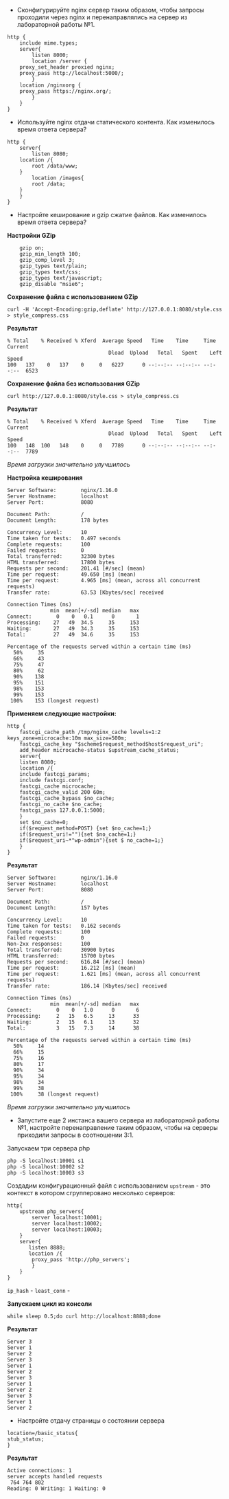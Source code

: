 - Сконфигурируйте nginx сервер таким образом, чтобы запросы проходили через
nginx и перенаправлялись на сервер из лабораторной работы №1.
```
http {
    include mime.types;
    server{
    	listen 8000; 
    	location /server {
	proxy_set_header proxied nginx;
	proxy_pass http://localhost:5000/;
     	}    
   	location /nginxorg {
	proxy_pass https://nginx.org/;
     	}
    }
}
```

- Используйте nginx отдачи статического контента. Как изменилось время ответа
сервера?
```
http {
    server{
    	listen 8080;
   	location /{
    	root /data/www;
	}
    	location /images{
    	root /data;
	}
    }
}
```

- Настройте кеширование и gzip сжатие файлов. Как изменилось время ответа
сервера?

**Настройки GZip**
```    
    gzip on;
    gzip_min_length 100;
    gzip_comp_level 3;
    gzip_types text/plain;
    gzip_types text/css;
    gzip_types text/javascript;
    gzip_disable "msie6";
```

**Сохранение файла с использованием GZip**
```
curl -H 'Accept-Encoding:gzip,deflate' http://127.0.0.1:8080/style.css > style_compress.css
```
**Результат**
```
% Total    % Received % Xferd  Average Speed   Time    Time     Time  Current
                                 Dload  Upload   Total   Spent    Left  Speed
100   137    0   137    0     0   6227      0 --:--:-- --:--:-- --:--:--  6523
```
**Сохранение файла без использования GZip**
```
curl http://127.0.0.1:8080/style.css > style_compress.cs
```
**Результат**
```
% Total    % Received % Xferd  Average Speed   Time    Time     Time  Current
                                 Dload  Upload   Total   Spent    Left  Speed
100   148  100   148    0     0   7789      0 --:--:-- --:--:-- --:--:--  7789
```
*Время загрузки значительно улучшилось*

**Настройка кеширования**
```
Server Software:        nginx/1.16.0
Server Hostname:        localhost
Server Port:            8080

Document Path:          /
Document Length:        178 bytes

Concurrency Level:      10
Time taken for tests:   0.497 seconds
Complete requests:      100
Failed requests:        0
Total transferred:      32300 bytes
HTML transferred:       17800 bytes
Requests per second:    201.41 [#/sec] (mean)
Time per request:       49.650 [ms] (mean)
Time per request:       4.965 [ms] (mean, across all concurrent requests)
Transfer rate:          63.53 [Kbytes/sec] received

Connection Times (ms)
              min  mean[+/-sd] median   max
Connect:        0    0   0.1      0       1
Processing:    27   49  34.5     35     153
Waiting:       27   49  34.3     35     153
Total:         27   49  34.6     35     153

Percentage of the requests served within a certain time (ms)
  50%     35
  66%     43
  75%     47
  80%     62
  90%    138
  95%    151
  98%    153
  99%    153
 100%    153 (longest request)
 ```
**Применяем следующие настройки:**
```
http {    
    fastcgi_cache_path /tmp/nginx_cache levels=1:2 keys_zone=microcache:10m max_size=500m;
    fastcgi_cache_key "$scheme$request_method$host$request_uri";
    add_header microcache-status $upstream_cache_status;    
    server{
    listen 8080;    
    location /{    
    include fastcgi_params;
    include fastcgi.conf;
    fastcgi_cache microcache;
    fastcgi_cache_valid 200 60m;
    fastcgi_cache_bypass $no_cache;
    fastcgi_no_cache $no_cache;
    fastcgi_pass 127.0.0.1:5000;
    }
    set $no_cache=0;  
    if($request_method=POST) {set $no_cache=1;}
    if($request_uri!=""){set $no_cache=1;}
    if($request_uri~*"wp-admin"){set $ no_cache=1;}
    }
}
```
**Результат**
```
Server Software:        nginx/1.16.0
Server Hostname:        localhost
Server Port:            8080

Document Path:          /
Document Length:        157 bytes

Concurrency Level:      10
Time taken for tests:   0.162 seconds
Complete requests:      100
Failed requests:        0
Non-2xx responses:      100
Total transferred:      30900 bytes
HTML transferred:       15700 bytes
Requests per second:    616.84 [#/sec] (mean)
Time per request:       16.212 [ms] (mean)
Time per request:       1.621 [ms] (mean, across all concurrent requests)
Transfer rate:          186.14 [Kbytes/sec] received

Connection Times (ms)
              min  mean[+/-sd] median   max
Connect:        0    0   1.0      0       6
Processing:     2   15   6.5     13      33
Waiting:        2   15   6.1     13      32
Total:          3   15   7.3     14      38

Percentage of the requests served within a certain time (ms)
  50%     14
  66%     15
  75%     16
  80%     17
  90%     34
  95%     34
  98%     34
  99%     38
 100%     38 (longest request)
```
*Время загрузки значительно улучшилось*

- Запустите еще 2 инстанса вашего сервера из лабораторной работы №1,
настройте перенаправление таким образом, чтобы на серверы приходили
запросы в соотношении 3:1.

Запускаем три сервера php
```
php -S localhost:10001 s1
php -S localhost:10002 s2
php -S localhost:10003 s3
```
Создадим конфигурационный файл с использованием `upstream` - это контекст в котором сгрупперовано несколько серверов:
```
http{
    upstream php_servers{
        server localhost:10001;
        server localhost:10002;
        server localhost:10003;
    }
    server{
       listen 8888;
       location /{
        proxy_pass 'http://php_servers';
        }
    }
}
```
`ip_hash` - 
`least_conn` -

**Запускаем цикл из консоли**
```
while sleep 0.5;do curl http://localhost:8888;done
```
**Результат**
```
Server 3
Server 1
Server 2
Server 3
Server 1
Server 2
Server 3
Server 1
Server 2
Server 3
Server 1
Server 2
```

- Настройте отдачу страницы о состоянии сервера
```
location=/basic_status{
stub_status;
}
```
**Результат**
```
Active connections: 1 
server accepts handled requests
 764 764 802 
Reading: 0 Writing: 1 Waiting: 0 
```
